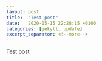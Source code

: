 ```yaml
---
layout: post
title:  "Test post"
date:   2020-05-15 22:28:15 +0100
categories: [jekyll, update]
excerpt_separator: <!--more-->
---
```


Test post
<!--more-->